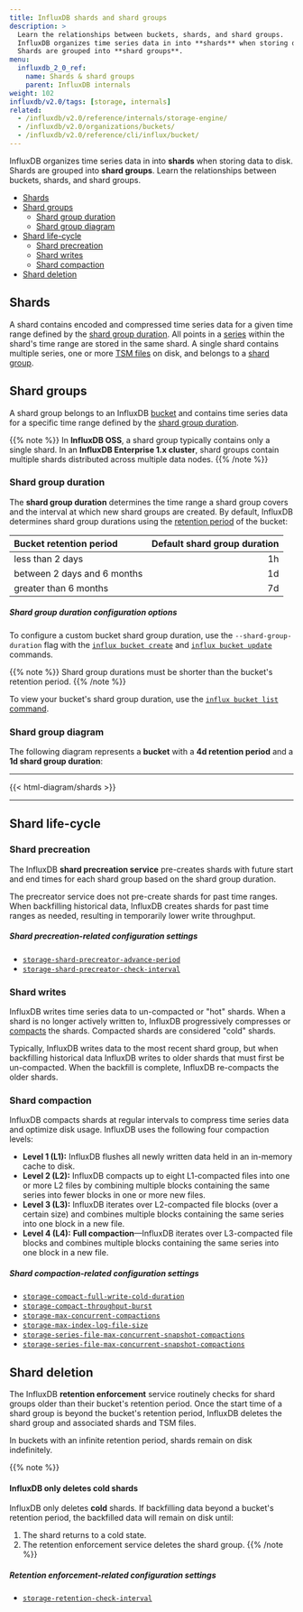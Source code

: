 ```yaml
---
title: InfluxDB shards and shard groups
description: >
  Learn the relationships between buckets, shards, and shard groups.
  InfluxDB organizes time series data in into **shards** when storing data to disk.
  Shards are grouped into **shard groups**.
menu:
  influxdb_2_0_ref:
    name: Shards & shard groups
    parent: InfluxDB internals
weight: 102
influxdb/v2.0/tags: [storage, internals]
related:
  - /influxdb/v2.0/reference/internals/storage-engine/
  - /influxdb/v2.0/organizations/buckets/
  - /influxdb/v2.0/reference/cli/influx/bucket/
---
```


InfluxDB organizes time series data in into **shards** when storing data to disk.
Shards are grouped into **shard groups**.
Learn the relationships between buckets, shards, and shard groups.

- [Shards](#shards)
- [Shard groups](#shard-groups)
  - [Shard group duration](#shard-group-duration)
  - [Shard group diagram](#shard-group-diagram)
- [Shard life-cycle](#shard-life-cycle)
  - [Shard precreation](#shard-precreation)
  - [Shard writes](#shard-writes)
  - [Shard compaction](#shard-compaction)
- [Shard deletion](#shard-deletion)

## Shards
A shard contains encoded and compressed time series data for a given time range
defined by the [shard group duration](#shard-group-duration).
All points in a [series](#series) within the shard's time range are stored in the same shard.
A single shard contains multiple series, one or more [TSM files](#tsm-time-structured-merge-tree) on disk,
and belongs to a [shard group](#shard-groups).

## Shard groups
A shard group belongs to an InfluxDB [bucket](/influxdb/v2.0/reference/glossary/#bucket) and contains time series data for a specific time range defined by
the [shard group duration](#shard-group-duration).

{{% note %}}
In **InfluxDB OSS**, a shard group typically contains only a single shard.
In an **InfluxDB Enterprise 1.x cluster**, shard groups contain multiple shards
distributed across multiple data nodes.
{{% /note %}}

### Shard group duration
The **shard group duration** determines the time range a shard group covers
and the interval at which new shard groups are created.
By default, InfluxDB determines shard group durations using
the [retention period](/influxdb/v2.0/reference/glossary/#retention-period)
of the bucket:

| Bucket retention period     | Default shard group duration |
|:-----------------------     | ----------------------------:|
| less than 2 days            | 1h                           |
| between 2 days and 6 months | 1d                           |
| greater than 6 months       | 7d                           |

##### Shard group duration configuration options
To configure a custom bucket shard group duration, use the `--shard-group-duration`
flag with the [`influx bucket create`](/influxdb/v2.0/reference/cli/influx/bucket/create/#create-a-custom-shard-group-duration)
and [`influx bucket update`](/influxdb/v2.0/reference/cli/influx/bucket/update//#update-the-shard-group-duration-of-a-bucket) commands.

{{% note %}}
Shard group durations must be shorter than the bucket's retention period.
{{% /note %}}

To view your bucket's shard group duration, use the
[`influx bucket list` command](/influxdb/v2.0/reference/cli/influx/bucket/list/).

### Shard group diagram
The following diagram represents a **bucket** with a **4d retention period**
and a **1d shard group duration**:

---

{{< html-diagram/shards >}}

---

## Shard life-cycle

### Shard precreation
The InfluxDB **shard precreation service** pre-creates shards with future start
and end times for each shard group based on the shard group duration.

The precreator service does not pre-create shards for past time ranges.
When backfilling historical data, InfluxDB creates shards for past time ranges as needed,
resulting in temporarily lower write throughput.

##### Shard precreation-related configuration settings
- [`storage-shard-precreator-advance-period`](/influxdb/v2.0/reference/config-options/#storage-shard-precreator-advance-period)
- [`storage-shard-precreator-check-interval`](/influxdb/v2.0/reference/config-options/#storage-shard-precreator-check-interval)

### Shard writes
InfluxDB writes time series data to un-compacted or "hot" shards.
When a shard is no longer actively written to, InfluxDB progressively compresses
or [compacts](#shard-compaction) the shards.
Compacted shards are considered "cold" shards.

Typically, InfluxDB writes data to the most recent shard group, but when backfilling
historical data InfluxDB writes to older shards that must first be un-compacted.
When the backfill is complete, InfluxDB re-compacts the older shards.

### Shard compaction
InfluxDB compacts shards at regular intervals to compress time series data and optimize disk usage.
InfluxDB uses the following four compaction levels:

- **Level 1 (L1):** InfluxDB flushes all newly written data held in an in-memory cache to disk.
- **Level 2 (L2):** InfluxDB compacts up to eight L1-compacted files into one or more L2 files by
     combining multiple blocks containing the same series into fewer blocks in one or more new files.
- **Level 3 (L3):** InfluxDB iterates over L2-compacted file blocks (over a certain size)
  and combines multiple blocks containing the same series into one block in a new file.
- **Level 4 (L4):** **Full compaction**—InfluxDB iterates over L3-compacted file blocks
  and combines multiple blocks containing the same series into one block in a new file.

##### Shard compaction-related configuration settings
- [`storage-compact-full-write-cold-duration`](/influxdb/v2.0/reference/config-options/#storage-compact-full-write-cold-duration)
- [`storage-compact-throughput-burst`](/influxdb/v2.0/reference/config-options/#storage-compact-throughput-burst)
- [`storage-max-concurrent-compactions`](/influxdb/v2.0/reference/config-options/#storage-max-concurrent-compactions)
- [`storage-max-index-log-file-size`](/influxdb/v2.0/reference/config-options/#storage-max-index-log-file-size)
- [`storage-series-file-max-concurrent-snapshot-compactions`](/influxdb/v2.0/reference/config-options/#storage-series-file-max-concurrent-snapshot-compactions)
- [`storage-series-file-max-concurrent-snapshot-compactions`](/influxdb/v2.0/reference/config-options/#storage-series-file-max-concurrent-snapshot-compactions)

## Shard deletion
The InfluxDB **retention enforcement** service routinely checks for shard groups
older than their bucket's retention period.
Once the start time of a shard group is beyond the bucket's retention period,
InfluxDB deletes the shard group and associated shards and TSM files.

In buckets with an infinite retention period, shards remain on disk indefinitely.

{{% note %}}
#### InfluxDB only deletes cold shards
InfluxDB only deletes **cold** shards.
If backfilling data beyond a bucket's retention period, the backfilled data will
remain on disk until:

1. The shard returns to a cold state.
2. The retention enforcement service deletes the shard group.
{{% /note %}}

##### Retention enforcement-related configuration settings
- [`storage-retention-check-interval`](/influxdb/v2.0/reference/config-options/#storage-retention-check-interval)
